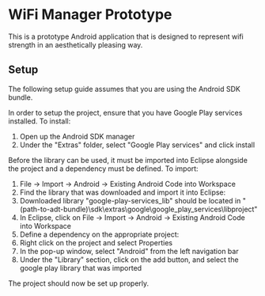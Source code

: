 WiFi Manager Prototype
========

This is a prototype Android application that is designed to represent wifi strength in an aesthetically pleasing way.

Setup
-----

The following setup guide assumes that you are using the Android SDK bundle.

In order to setup the project, ensure that you have Google Play services installed. To install:

1. Open up the Android SDK manager
2. Under the "Extras" folder, select "Google Play services" and click install

Before the library can be used, it must be imported into Eclipse alongside the project and a dependency must be defined. To import:

1. File -> Import -> Android -> Existing Android Code into Workspace
2. Find the library that was downloaded and import it into Eclipse:
  1. Downloaded library "google-play-services_lib" should be located in "(path-to-adt-bundle)\sdk\extras\google\google_play_services\libproject"
  2. In Eclipse, click on File -> Import -> Android -> Existing Android Code into Workspace
3. Define a dependency on the appropriate project:
  1. Right click on the project and select Properties
  2. In the pop-up window, select "Android" from the left navigation bar
  3. Under the "Library" section, click on the add button, and select the google play library that was imported

The project should now be set up properly.
